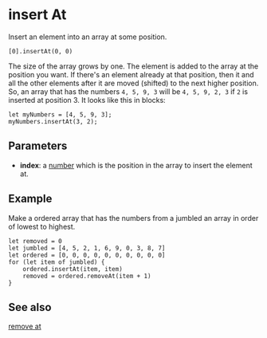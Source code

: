 # insert At

Insert an element into an array at some position.

```sig
[0].insertAt(0, 0)
```

The size of the array grows by one. The element is added to the array at the position you want. If there's
an element already at that position, then it and all the other elements after it are moved (shifted) to the
next higher position. So, an array that has the numbers `4, 5, 9, 3` will be `4, 5, 9, 2, 3` if `2` is inserted
at position 3. It looks like this in blocks:

```block
let myNumbers = [4, 5, 9, 3];
myNumbers.insertAt(3, 2);
```

## Parameters

* **index**: a [number](/types/number) which is the position in the array to insert the element at.

## Example

Make a ordered array that has the numbers from a jumbled an array in order of lowest to highest.

```blocks
let removed = 0
let jumbled = [4, 5, 2, 1, 6, 9, 0, 3, 8, 7]
let ordered = [0, 0, 0, 0, 0, 0, 0, 0, 0, 0]
for (let item of jumbled) {
    ordered.insertAt(item, item)
    removed = ordered.removeAt(item + 1)
}
```

## See also

[remove at](/reference/arrays/remove-at)